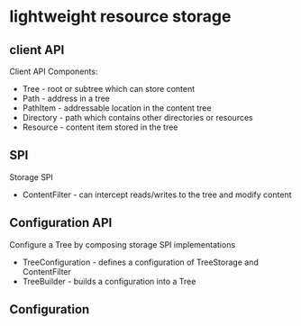 # lightweight resource storage

## client API

Client API Components:

* Tree - root or subtree which can store content
* Path - address in a tree
* PathItem - addressable location in the content tree
* Directory - path which contains other directories or resources
* Resource - content item stored in the tree

## SPI

Storage SPI

* ContentFilter - can intercept reads/writes to the tree and modify content

## Configuration API

Configure a Tree by composing storage SPI implementations

* TreeConfiguration - defines a configuration of TreeStorage and ContentFilter
* TreeBuilder - builds a configuration into a Tree

## Configuration
